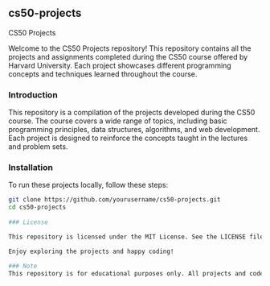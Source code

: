 ## cs50-projects
 CS50 Projects

Welcome to the CS50 Projects repository! This repository contains all the projects and assignments completed during the CS50 course offered by Harvard University. Each project showcases different programming concepts and techniques learned throughout the course.

### Introduction

This repository is a compilation of the projects developed during the CS50 course. The course covers a wide range of topics, including basic programming principles, data structures, algorithms, and web development. Each project is designed to reinforce the concepts taught in the lectures and problem sets.

### Installation

To run these projects locally, follow these steps:

```bash
git clone https://github.com/yourusername/cs50-projects.git
cd cs50-projects  
     
### License

This repository is licensed under the MIT License. See the LICENSE file for more information.

Enjoy exploring the projects and happy coding!

### Note
This repository is for educational purposes only. All projects and code are based on assignments from the CS50 course and should be used as a reference for learning.